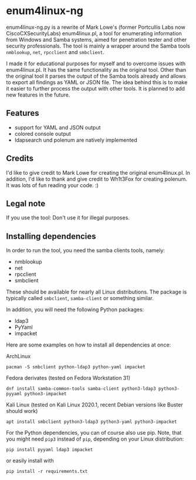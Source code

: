 # enum4linux-ng
enum4linux-ng.py is a rewrite of Mark Lowe's (former Portcullis Labs now CiscoCXSecurityLabs) enum4linux.pl, a tool for enumerating information from Windows and Samba systems, aimed for penetration tester and other security professionals. The tool is mainly a wrapper around the Samba tools `nmblookup`, `net`, `rpcclient` and `smbclient`.

I made it for educational purposes for myself and to overcome issues with enum4linux.pl. It has the same functionality as the original tool. Other than the original tool it parses the output of the Samba tools already and allows to export all findings as YAML or JSON file. The idea behind this is to make it easier to further process the output with other tools. It is planned to add new features in the future.

## Features
- support for YAML and JSON output
- colored console output
- ldapsearch und polenum are natively implemented

## Credits
I'd like to give credit to Mark Lowe for creating the original enum4linux.pl. In addition, I'd like to thank and give credit to Wh1t3Fox for creating polenum.
It was lots of fun reading your code. :)

## Legal note
If you use the tool: Don't use it for illegal purposes.

## Installing dependencies
In order to run the tool, you need the samba clients tools, namely:
- nmblookup
- net
- rpcclient
- smbclient

These should be available for nearly all Linux distributions. The package is typically called `smbclient`, `samba-client` or something similar.

In addition, you will need the following Python packages:
- ldap3
- PyYaml
- impacket

Here are some examples on how to install all dependencies at once:

ArchLinux

```console
pacman -S smbclient python-ldap3 python-yaml impacket
```

Fedora derivates (tested on Fedora Workstation 31)

```console
dnf install samba-common-tools samba-client python3-ldap3 python3-pyyaml python3-impacket
```

Kali Linux (tested on Kali Linux 2020.1, recent Debian versions like Buster should work)

```console
apt install smbclient python3-ldap3 python3-yaml python3-impacket
```

For the Python dependencies, you can of course also use pip. Note, that you might need `pip3` instead of `pip`, depending on your Linux distribution:

```console
pip install pyyaml ldap3 impacket
```

or easily install with

```console
pip install -r requirements.txt
```

